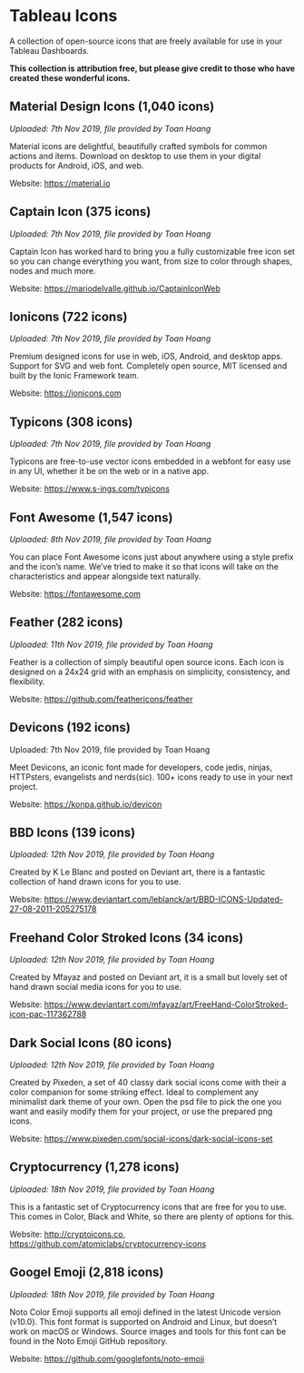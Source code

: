 # Tableau Icons

A collection of open-source icons that are freely available for use in your Tableau Dashboards.

**This collection is attribution free, but please give credit to those who have created these wonderful icons.**

## Material Design Icons (1,040 icons)
*Uploaded: 7th Nov 2019, file provided by Toan Hoang*

Material icons are delightful, beautifully crafted symbols for common actions and items. Download on desktop to use them in your digital products for Android, iOS, and web.

Website: https://material.io

## Captain Icon (375 icons)
*Uploaded: 7th Nov 2019, file provided by Toan Hoang*

Captain Icon has worked hard to bring you a fully customizable free icon set so you can change everything you want, from size to color through shapes, nodes and much more.

Website: https://mariodelvalle.github.io/CaptainIconWeb

## Ionicons (722 icons)
*Uploaded: 7th Nov 2019, file provided by Toan Hoang*

Premium designed icons for use in web, iOS, Android, and desktop apps. Support for SVG and web font. Completely open source, MIT licensed and built by the Ionic Framework team.

Website: https://ionicons.com

## Typicons (308 icons)
*Uploaded: 7th Nov 2019, file provided by Toan Hoang*

Typicons are free-to-use vector icons embedded in a webfont for easy use in any UI, whether it be on the web or in a native app.

Website: https://www.s-ings.com/typicons

## Font Awesome (1,547 icons)
*Uploaded: 8th Nov 2019, file provided by Toan Hoang*

You can place Font Awesome icons just about anywhere using a style prefix and the icon’s name. We’ve tried to make it so that icons will take on the characteristics and appear alongside text naturally.

Website: https://fontawesome.com

## Feather (282 icons)
*Uploaded: 11th Nov 2019, file provided by Toan Hoang*

Feather is a collection of simply beautiful open source icons. Each icon is designed on a 24x24 grid with an emphasis on simplicity, consistency, and flexibility.

Website: https://github.com/feathericons/feather

## Devicons (192 icons)
Uploaded: 7th Nov 2019, file provided by Toan Hoang

Meet Devicons, an iconic font made for developers, code jedis, ninjas, HTTPsters, evangelists and nerds(sic). 100+ icons ready to use in your next project.

Website: https://konpa.github.io/devicon

## BBD Icons (139 icons)
*Uploaded: 12th Nov 2019, file provided by Toan Hoang*

Created by K Le Blanc and posted on Deviant art, there is a fantastic collection of hand drawn icons for you to use.

Website: https://www.deviantart.com/leblanck/art/BBD-ICONS-Updated-27-08-2011-205275178

## Freehand Color Stroked Icons (34 icons)
*Uploaded: 12th Nov 2019, file provided by Toan Hoang*

Created by Mfayaz and posted on Deviant art, it is a small but lovely set of hand drawn social media icons for you to use.

Website: https://www.deviantart.com/mfayaz/art/FreeHand-ColorStroked-icon-pac-117362788

## Dark Social Icons (80 icons)
*Uploaded: 12th Nov 2019, file provided by Toan Hoang*

Created by Pixeden, a set of 40 classy dark social icons come with their a color companion for some striking effect. Ideal to complement any minimalist dark theme of your own. Open the psd file to pick the one you want and easily modify them for your project, or use the prepared png icons.

Website: https://www.pixeden.com/social-icons/dark-social-icons-set

## Cryptocurrency (1,278 icons)
*Uploaded: 18th Nov 2019, file provided by Toan Hoang*

This is a fantastic set of Cryptocurrency icons that are free for you to use. This comes in Color, Black and White, so there are plenty of options for this.

Website: http://cryptoicons.co, https://github.com/atomiclabs/cryptocurrency-icons

## Googel Emoji (2,818 icons)
*Uploaded: 18th Nov 2019, file provided by Toan Hoang*

Noto Color Emoji supports all emoji defined in the latest Unicode version (v10.0). This font format is supported on Android and Linux, but doesn’t work on macOS or Windows. Source images and tools for this font can be found in the Noto Emoji GitHub repository.

Website: https://github.com/googlefonts/noto-emoji
